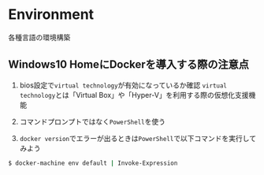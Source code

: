 # Environment
各種言語の環境構築


## Windows10 HomeにDockerを導入する際の注意点
1. bios設定で`virtual technology`が有効になっているか確認
`virtual technology`とは「Virtual Box」や「Hyper-V」を利用する際の仮想化支援機能

2. コマンドプロンプトではなく`PowerShell`を使う

3. `docker version`でエラーが出るときは`PowerShell`で以下コマンドを実行してみよう
```sh
$ docker-machine env default | Invoke-Expression
```

